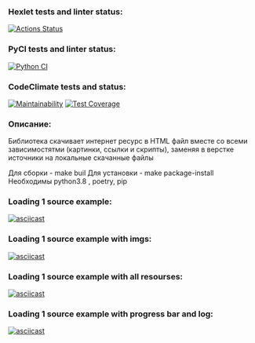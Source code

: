 ### Hexlet tests and linter status:
[![Actions Status](https://github.com/kozenalex/python-project-51/workflows/hexlet-check/badge.svg)](https://github.com/kozenalex/python-project-51/actions)
### PyCI tests and linter status:
[![Python CI](https://github.com/kozenalex/python-project-51/actions/workflows/pyci.yml/badge.svg)](https://github.com/kozenalex/python-project-51/actions/workflows/pyci.yml)
### CodeClimate tests and status:
[![Maintainability](https://api.codeclimate.com/v1/badges/b6fa38ce1bff064a1e3c/maintainability)](https://codeclimate.com/github/kozenalex/python-project-51/maintainability)
[![Test Coverage](https://api.codeclimate.com/v1/badges/b6fa38ce1bff064a1e3c/test_coverage)](https://codeclimate.com/github/kozenalex/python-project-51/test_coverage)

### Описание:
Библиотека скачивает интернет ресурс в HTML файл
вместе со всеми зависимостятми (картинки, ссылки и скрипты),
заменяя в верстке источники на локальные скачанные файлы

Для сборки - make buil
Для установки - make package-install
Необходимы python3.8 , poetry, pip

### Loading 1 source example:
[![asciicast](https://asciinema.org/a/r34227FQvAwXM8MW6cQ1K5h2M.svg)](https://asciinema.org/a/r34227FQvAwXM8MW6cQ1K5h2M)
### Loading 1 source example with imgs:
[![asciicast](https://asciinema.org/a/7YOzHgFxh2PjwmicoXLQtyU4H.svg)](https://asciinema.org/a/7YOzHgFxh2PjwmicoXLQtyU4H)
### Loading 1 source example with all resourses:
[![asciicast](https://asciinema.org/a/7Fi4QRWIE4qHlPIdnofpwZ00q.svg)](https://asciinema.org/a/7Fi4QRWIE4qHlPIdnofpwZ00q)
### Loading 1 source example with progress bar and log:
[![asciicast](https://asciinema.org/a/LHAXMmASrBCjHUUFdn9tLfCj5.svg)](https://asciinema.org/a/LHAXMmASrBCjHUUFdn9tLfCj5)